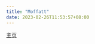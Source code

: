 ```yaml
---
title: "Moffatt"
date: 2023-02-26T11:53:57+08:00
---
```


[主页](https://www.codeproject.com/script/Membership/View.aspx?mid=5909363)
